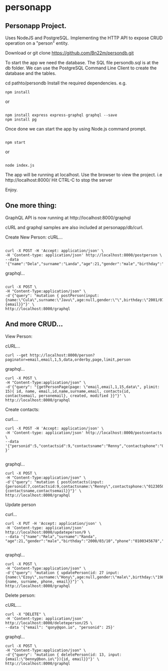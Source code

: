 # personapp

## Personapp Project.

Uses NodeJS and PostgreSQL. Implementing the HTTP API to expose CRUD operation on a "person" entity.

Download or git clone https://github.com/Bn22m/persondb.git

To start the app we need the database. The SQL file persondb.sql is at the db folder. We can use the PostgreSQL Command Line Client to create the database and the tables.

cd pathto/persondb
Install the required dependencies.
e.g.
```
npm install

```
or
```

npm install express express-graphql graphql --save
npm install pg

```
Once done we can start the app by using Node.js command prompt.
```

npm start

```
or
```

node index.js

```
The app will be running at localhost.
Use the browser to view the project.
i.e http://localhost:8000/
Hit CTRL-C to stop the server

Enjoy.

## One more thing:
GraphQL API is now running at http://localhost:8000/graphql

cURL and graphql samples are also included at personapp/db/curl.

Create New Person:
cURL...

```

curl -X POST -H 'Accept: application/json' \
-H 'Content-type: application/json' http://localhost:8000/postperson \
--data '{"name":"Dela","surname":"Landa","age":21,"gender":"male","birthday":"2000/03/10","phone":"0123456789","email":"dela@landas.io"}'

```

graphql...

```

curl -X POST \
-H "Content-Type:application/json" \
-d'{"query": "mutation { postPerson(input:{name:\"Cula\",surname:\"Javu\",age:null,gender:\"\",birthday:\"2001/07/07\",phone:\"0120456432\",email:\"cula@javu.io\"}){email}}"}' \
http://localhost:8000/graphql

```
## And more CRUD...

View Person:

cURL...

```
curl --get http://localhost:8000/person?paginator=email,email,1,5,data,orderby,page,limit,person

```

graphql...
```
curl -X POST \
-H "Content-Type:application/json" \
-d'{"query": "{getPersonPage(page: \"email,email,1,15,data\", plimit: 15){ id, name, email,id,name,surname,email, contacts{id, contactsemail, personemail}, created, modified }}"}' \
http://localhost:8000/graphql

```

Create contacts:

curl....

```
curl -X POST -H 'Accept: application/json' \
-H 'Content-type: application/json' http://localhost:8000/postcontacts \
--data '{"personid":5,"contactsid":9,"contactsname":"Renny","contactsphone":"0123050789","contactsemail":"renny@ron.io","personemail":"conny@con.io" }'


```

graphql...

````
curl -X POST \
-H "Content-Type:application/json" \
-d'{"query": "mutation { postContacts(input:{personid:7,contactsid:9,contactsname:\"Renny\",contactsphone:\"0123050789\",contactsemail:\"renny@ron.io\",personemail:\"jonny@jon.io\"}){contactsname,contactsemail}}"}' \
http://localhost:8000/graphql

````

Update person

curl...
```
curl -X PUT -H 'Accept: application/json' \
-H 'Content-type: application/json' http://localhost:8000/updateperson/9 \
--data '{"name":"Rela","surname":"Randa", "age":21,"gender":"male","birthday":"2000/03/10","phone":"0100345678","email":"rela@randas.io"}'


```

qraphql...
```
curl -X POST \
-H "Content-Type:application/json" \
-d'{"query": "mutation { updatePerson(id: 27 input:{name:\"Ezoy\",surname:\"Hony\",age:null,gender:\"male\",birthday:\"1980/10/07\",phone:\"0120070002\",email:\"ezoy@hony.io\"}){name, surname, phone, email}}"}' \
http://localhost:8000/graphql

```
Delete person:

cURL....

```
curl -X "DELETE" \
-H 'Content-type: application/json' http://localhost:8000/deleteperson/25 \
--data '{"email": "qony@qon.io", "personid": 25}'

```

graphql...

```
curl -X POST \
-H "Content-Type:application/json" \
-d'{"query": "mutation { deletePerson(id: 13, input:{email:\"benny@bon.io\"}){id, email}}"}' \
http://localhost:8000/graphql

```
